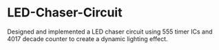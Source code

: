 # LED-Chaser-Circuit
Designed and implemented a LED chaser circuit using 555 timer ICs and 4017 decade counter to create a dynamic lighting effect.
